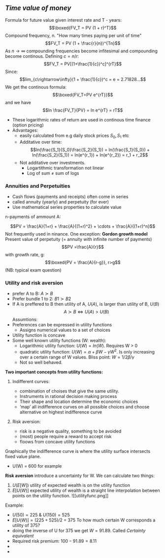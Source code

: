 
## *Time value of money*

Formula for future value given interest rate and T - years:
$$\boxed{FV_T = PV (1 + r)^T}$$
Compound frequency, n. "How many times paying per unit of time"
$$FV_T = PV (1 + \frac{r}{n})^{Tn}$$
As $n \rightarrow \infty$ compounding frequencies become infitesimal and compounding become continous. Defining $c=n/r$:
$$FV_T = PV[(1+\frac{1}{c})^c]^{rT}$$
Since: $$lim_{c\rightarrow\infty}(1 + \frac{1}{c})^c = e = 2.71828...$$
We get the continous formula: $$\boxed{FV_T=PV e^{rT}}$$ and we have $$ln \frac{FV_T}{PV} = ln e^{rT} = rT$$
* These logarithmic rates of return are used in continous time finance (option pricing)
* Advantages:
	* easily calculated from e.g daily stock prices $S_0, S_1$ etc
	* Additative over time:
		$$ln(\frac{S_1}{S_0}\frac{S_2}{S_1}) = ln(\frac{S_1}{S_0}) + ln(\frac{S_2}{S_1}) = ln(e^{r_1}) + ln(e^{r_2}) = r_1 + r_2$$
	* Not additative over investments.
		* Logartithmic transformation not linear
		* Log of sum $\neq$ sum of logs



### Annuities and Perpetuities 
* Cash flows (payments and receipts) often come in series
* called annuity (yearly) and perpetuity (for ever)
* Use mathematical series properties to calculate value

n-payments of ammount A:

$$PV = \frac{A}{1+r} + \frac{A}{(1+r)^2} + \cdots + \frac{A}{(1+r)^n}$$
Not frequently used in ninance. One exception: **Gordon growth model**
Present value of perpetuity (= annuity with infinite number of payments)
$$PV =\frac{A}{r}$$
with growth rate, g:
$$\boxed{PV = \frac{A}{r-g}}, r>g$$
(NB: typical exam question)


### Utility and risk aversion
* prefer A to B: $A \succ B$
* Prefer bundle 1 to 2: $B1 \succ B2$
* If A is preffered to B then utility of A, $U(A)$, is larger than utility of B, $U(B)$
$$A\succ B \iff U(A) > U(B) $$
Assumtions:
* Preferences can be expressed in utility functions
	* Assigns numerical values to a set of choices
* Utility function is concave
* Some well known utility functions (W: wealth):
	* Logarithmic utility function: $U(W) = ln(W)$. Requires W > 0
	* quadratic utility function: $U(W) = \alpha + \beta W - \gamma W^2$. Is only increasing over a certain range of W values. Bliss point: $W = 1/2 \beta / \gamma$
	* Not so well behaved.

**Two important concepts from utility functions:**
1. Indifferent curves:
	* combination of choises that give the same utility.
	* Instruments in rational decision making process
	* Their shape and location determine the economic choices
	* ’map’ all indifference curves on all possible choices and choose alternative  on highest indifference curve

2. Risk aversion:
	* risk is a negative quality, something to be avoided
	* (most) people require a reward to accept risk
	* floows from concave utility functions

Graphically the indifference curve is where the utility surface intersects fixed value plane.
* U(W) = 600 for example

**Risk aversion**
introduce a uncertainty for W. 
We can calculate two things:
1. $U(E[W])$ utility of expected wealth is on the utility function
2. $E[U(W)]$ expected utility of wealth is a straight line interpolation between points on the utility function.
![[utilityfunc.png]]

Example:
* $U(50) = 225$ & $U(150) = 525$
* $E[U(W)] = (225 + 525) / 2$ = 375
To how much certain W corresponds a utility of 375?
* doing the inverse of U for 375 we get $W=91.89$. Called *Certainty equivalent*
* Required risk premium: $100 - 91.89 = 8.11$
* 
* 